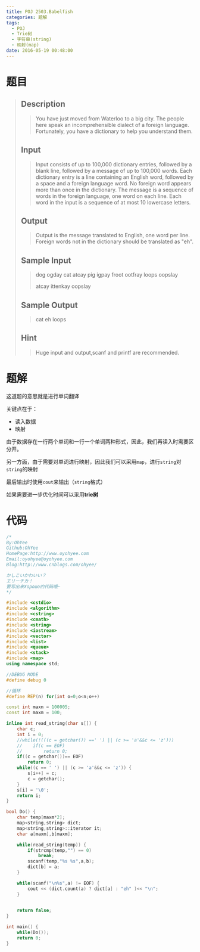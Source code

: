 ```yaml
---
title: POJ 2503.Babelfish
categories: 题解
tags:
  - POJ
  - Trie树
  - 字符串(string)
  - 映射(map)
date: 2016-05-19 00:48:00
---
```


# 题目


> ## Description
> 
> > You have just moved from Waterloo to a big city. The people here speak an incomprehensible dialect of a foreign language. Fortunately, you have a dictionary to help you understand them.
> <!--more-->
> ## Input
> > Input consists of up to 100,000 dictionary entries, followed by a blank line, followed by a message of up to 100,000 words. Each dictionary entry is a line containing an English word, followed by a space and a foreign language word. No foreign word appears more than once in the dictionary. The message is a sequence of words in the foreign language, one word on each line. Each word in the input is a sequence of at most 10 lowercase letters.
> 
> ## Output
> 
> > Output is the message translated to English, one word per line. Foreign words not in the dictionary should be translated as "eh".
> 
> ## Sample Input
> 
> > dog ogday
> > cat atcay
> > pig igpay
> > froot ootfray
> > loops oopslay
> > 
> > atcay
> > ittenkay
> > oopslay
> 
> ## Sample Output
> 
> > cat
> > eh
> > loops
> 
> ## Hint
> 
> > Huge input and output,scanf and printf are recommended.

# 题解

这道题的意思就是进行单词翻译

关键点在于：

* 读入数据
* 映射

由于数据存在一行两个单词和一行一个单词两种形式，因此，我们再读入时需要区分开。

另一方面，由于需要对单词进行映射，因此我们可以采用`map`，进行`string`对`string`的映射

最后输出时使用`cout`来输出（`string`格式）

 

如果需要进一步优化时间可以采用**trie树**

  
# 代码

```cpp
/*
By:OhYee
Github:OhYee
HomePage:http://www.oyohyee.com
Email:oyohyee@oyohyee.com
Blog:http://www.cnblogs.com/ohyee/

かしこいかわいい？
エリーチカ！
要写出来Хорошо的代码哦~
*/

#include <cstdio>
#include <algorithm>
#include <cstring>
#include <cmath>
#include <string>
#include <iostream>
#include <vector>
#include <list>
#include <queue>
#include <stack>
#include <map>
using namespace std;

//DEBUG MODE
#define debug 0

//循环
#define REP(n) for(int o=0;o<n;o++)

const int maxn = 100005;
const int maxm = 100;

inline int read_string(char s[]) {
    char c;
    int i = 0;
    //while(!(((c = getchar()) ==' ') || (c >= 'a'&&c <= 'z')))
    //    if(c == EOF)
    //        return 0;
    if((c = getchar())== EOF)
        return 0;
    while((c == ' ') || (c >= 'a'&&c <= 'z')) {
        s[i++] = c;
        c = getchar();
    }
    s[i] = '\0';
    return i;
}

bool Do() {
    char temp[maxm*2];
    map<string,string> dict;
    map<string,string>::iterator it;
    char a[maxm],b[maxm];

    while(read_string(temp)) {
        if(strcmp(temp,"") == 0)
            break;
        sscanf(temp,"%s %s",a,b);
        dict[b] = a;
    }

    while(scanf("\n%s",a) != EOF) {
        cout << (dict.count(a) ? dict[a] : "eh" )<< "\n";
    }
        

    return false;
}

int main() {
    while(Do());
    return 0;
}
```